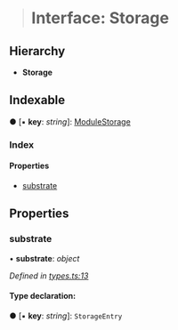 > # Interface: Storage

## Hierarchy

* **Storage**

## Indexable

● \[▪ **key**: *string*\]: [ModuleStorage](_types_.modulestorage.md)

### Index

#### Properties

* [substrate](_types_.storage.md#substrate)

## Properties

###  substrate

• **substrate**: *object*

*Defined in [types.ts:13](https://github.com/polkadot-js/api/blob/8c4320c/packages/type-storage/src/types.ts#L13)*

#### Type declaration:

● \[▪ **key**: *string*\]: `StorageEntry`